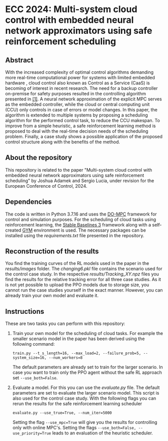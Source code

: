 # ECC 2024: Multi-system cloud control with embedded neural network approximators using safe reinforcement scheduling
## Abstract
With the increased complexity of optimal control algorithms demanding more real-time computational power for systems with limited embedded hardware
, cloud control also known as Control as a Service (CaaS) is becoming of interest in recent research.
The need for a backup controller on-premise for safety purposes resulted in the controlling algorithm
presented in [[1]](https://ieeexplore.ieee.org/document/10284471). A neural network approximation of the explicit MPC serves as the embedded
controller, while the cloud or central computing unit (CCU) only controls in case of errors or model changes.
In this paper, the algorithm is extended to multiple systems by proposing a scheduling algorithm for the performed control
task, to reduce the CCU makespan. To improve from a simple heuristic, a safe reinforcement learning method
is proposed to deal with the real-time decision needs of the scheduling problem.
Finally, a case study shows a possible application of the proposed control structure
along with the benefits of the method.
 ## About the repository
This repository is related to the paper 
 "Multi-system cloud control with embedded neural
 network approximators using safe reinforcement
 scheduling" by Joshua Adamek and Sergio Lucia,
 under revision for the European Conference 
 of Control, 2024.

 ## Dependencies
 
The code is written in Python 3.7.16 and uses the 
[DO-MPC](https://www.do-mpc.com/en/latest/) framework for control and simulation purposes.
For the scheduling of cloud tasks using reinforcement learning, the
[Stable Baselines 3](https://stable-baselines3.readthedocs.io/en/master/) framework along with a self-created [GYM](https://www.gymlibrary.dev) environment
is used. The necessary packages can be installed using the _requirements.txt_ file presented in the repository. 

## Reconstruction of the results

You find the training curves of the RL models used in the paper in the _results/images_ folder.
The _changing6.pkl_ file contains the scenario used for the control case study. In the respective _results/Tracking_XY.npz_
files you find the results for the relative tracking error for all three case studies. As it is not yet possible to upload the PPO models 
due to storage size, you cannot run the case studies yourself in the exact manner. However, you
can already train your own model and evaluate it.
## Instructions

These are two tasks you can perform with this repository:
1. Train your own model for the scheduling of cloud tasks. For example the smaller scenario model in the paper
has been derived using the following command:
   ```
   train.py --t_s_length=16, --max_load=2, --failure_prob=5, --system_size=16, --num_workers=8
   ```
   The default parameters are already set to train for the larger scenario. In case you want to train only the PPO agent without
   the safe RL approach set ```--use_both=False```.
2. Evaluate a model. For this you can use the _evaluate.py_ file. The default parameters are set to evaluate the larger scenario model.
   This script is also used for the control case study. With the following flags you can rerun the results for the safe reinforcement learning scheduler
   ``` 
   evaluate.py --use_true=True, --num_iter=5000
   ```

   Setting the flag ```--use_mpc=True``` will give you the results for controlling only with online MPC's. Setting the flags
   ```--use_both=False, --use_priority=True``` leads to an evaluation of the heuristic scheduler.
